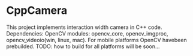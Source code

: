 # CppCamera
This project implements interaction width camera in C++ code.
Dependencies: OpenCV modules: opencv_core, opencv_imgproc, opencv_videoio(win, linux, mac).
For mobile platforms OpenCV havebeen prebuilded.
TODO: how to build for all platforms will be soon...
